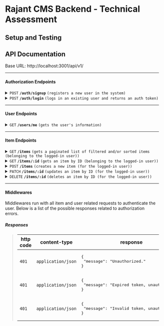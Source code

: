# Rajant CMS Backend - Technical Assessment

## Setup and Testing

## API Documentation

Base URL: http://localhost:3001/api/v1/

---

#### Authorization Endpoints

<details>
 <summary><code>POST</code> <code><b>/auth/signup</b></code> <code>(registers a new user in the system)</code></summary>

##### Body

> | name     | type     | data type | description                                                                                                               |
> | -------- | -------- | --------- | ------------------------------------------------------------------------------------------------------------------------- |
> | username | required | string    | The username will be used to login to the user's account.                                                                 |
> | pin      | required | string    | The pin is a string containing only numbers between 4 and 6 characters. It will be used to sign in to the user's account. |

##### Responses

> | http code | content-type       | response                                                                                     |
> | --------- | ------------------ | -------------------------------------------------------------------------------------------- |
> | `201`     | `application/json` | <pre>{<br> "message": "Successfully registered user.",<br>}</pre>                            |
> | `400`     | `application/json` | <pre>{<br> "message": "Username must be unique, please try a different username."<br>}</pre> |
> | `400`     | `application/json` | <pre>{<br> "message": "Invalid request, see errors.",<br> "errors": []<br>}</pre>            |

</details>

<details>
 <summary><code>POST</code> <code><b>/auth/login</b></code> <code>(logs in an existing user and returns an auth token)</code></summary>

##### Body

> | name     | type     | data type | description                                                                                                               |
> | -------- | -------- | --------- | ------------------------------------------------------------------------------------------------------------------------- |
> | username | required | string    | The username will be used to login to the user's account.                                                                 |
> | pin      | required | string    | The pin is a string containing only numbers between 4 and 6 characters. It will be used to sign in to the user's account. |

##### Responses

> | http code | content-type       | response                                                                                     |
> | --------- | ------------------ | -------------------------------------------------------------------------------------------- |
> | `200`     | `application/json` | <pre>{<br> "token": "eyJhbGciOiJIUzI1NiIsInR5cCI6IkpXVCJ9.eyJ1c2VyVWlkIjoiOTNiMmE5Y2QtZGVlNC00MmVmLTg2OTItNWQ2NjY0MThlNTUwIiwiY3JlYXRlZEF0IjoiMjAyMy0wNS0wM1QwMToxNDoxMC42MjdaIiwiaWF0IjoxNjgzMDc2NDUwLCJleHAiOjE2ODMwNzgyNTB9.6cNbN-MaN0U2ousZtRk-iN0lk_EmMbs-e6Mz9S2OZ-Y"<br>}</pre> |
> | `400`     | `application/json` | <pre>{<br> "message": "Invalid request, see errors.",<br> "errors": []<br>}</pre>                                                                                                                                                                                                      |
> | `400`     | `application/json` | <pre>{<br> "message": "Invalid username or pin."<br>}</pre>                                                                                                                                                                                                                            |
> | `400`     | `application/json` | <pre>{<br> "message": "User account is not active."<br>}</pre>                                                                                                                                                                                                                         |

</details>

---

#### User Endpoints

<details>
 <summary><code>GET</code> <code><b>/users/me</b></code> <code>(gets the user's information)</code></summary>

##### Responses

> | http code | content-type       | response                                                                                                            |
> | --------- | ------------------ | ------------------------------------------------------------------------------------------------------------------- |
> | `200`     | `application/json` | <pre>{<br> "uid": "93b2a9cd-dee4-42ef-8692-5d666418e550",<br> "username": "dkrs",<br> "status": "active"<br>}</pre> |

</details>

---

#### Item Endpoints

<details>
 <summary><code>GET</code> <code><b>/items</b></code> <code>(gets a paginated list of filtered and/or sorted items (belonging to the logged-in user))</code></summary>

##### Query Params

> | name       | type     | data type | description                                                                            |
> | ---------- | -------- | --------- | -------------------------------------------------------------------------------------- |
> | page       | optional | number    | The page number for paginating the data. Default page: 1.                              |
> | limit      | optional | number    | The number of items desired per page. Default limit: 25.                               |
> | status     | optional | string    | Filters by the status. Valid values are 'active', 'draft', 'inactive', and 'archived'. |
> | visibility | optional | string    | Filters by the visibility. Valid values are 'public' and 'private'.                    |
> | title      | optional | string    | Filters by the title. For now the title must be an exact match.                        |
> | sort       | optional | string    | Sorts by the specified fields. Example format: "createdAt:desc,title:asc".             |

##### Responses

> | http code | content-type       | response                                                                                                      |
> | --------- | ------------------ | ------------------------------------------------------------------------------------------------------------- |
> | `200`     | `application/json` | <pre>{<br> "count": 0,<br> "totalCount": 0,<br> "page": 1,<br> "perPageCount": 25,<br> "items": []<br>}</pre> |
> | `400`     | `application/json` | <pre>{<br> "message": "Invalid request, see errors.",<br> "errors": []<br>}</pre>                             |

</details>

<details>
 <summary><code>GET</code> <code><b>/items/:id</b></code> <code>(gets an item by ID (belonging to the logged-in user))</code></summary>

##### Path Params

> | name | type     | data type | description                |
> | ---- | -------- | --------- | -------------------------- |
> | id   | required | number    | The ID number of the item. |

##### Responses

> | http code | content-type       | response                                                                                     |
> | --------- | ------------------ | -------------------------------------------------------------------------------------------- |
> | `200`     | `application/json` | <pre>{<br> "id": 1,<br> "title": "Sample Title",<br> "description": "Item description goes here",<br> "status": "active",<br> "visibility": "private",<br> "createdAt": "2023-05-01T16:31:29.981Z",<br> "updatedAt": "2023-05-01T16:31:29.981Z"<br>}</pre> |
> | `404`     | `application/json` | <pre>{<br> "message": "Item not found."<br>}</pre>                                                                                                                                                                                                         |

</details>

<details>
 <summary><code>POST</code> <code><b>/items</b></code> <code>(creates a new item (for the logged-in user))</code></summary>

##### Body

> | name        | type     | data type | description                                                                             |
> | ----------- | -------- | --------- | --------------------------------------------------------------------------------------- |
> | title       | required | string    | The title of the item.                                                                  |
> | description | required | text      | The description of the item. Can be left empty but is still required.                   |
> | status      | optional | string    | The status of the item. Valid values are 'active', 'draft', 'inactive', and 'archived'. |
> | visibility  | optional | string    | The visibility of the item. Valid values are 'public' and 'private'.                    |

##### Responses

> | http code | content-type       | response                                                                          |
> | --------- | ------------------ | --------------------------------------------------------------------------------- |
> | `201`     | `application/json` | <pre>{<br> "id": 1<br>}</pre>                                                     |
> | `400`     | `application/json` | <pre>{<br> "message": "Invalid request, see errors.",<br> "errors": []<br>}</pre> |

</details>

<details>
 <summary><code>PATCH</code> <code><b>/items/:id</b></code> <code>(updates an item by ID (for the logged-in user))</code></summary>

##### Body

> | name        | type     | data type | description                                                                                     |
> | ----------- | -------- | --------- | ----------------------------------------------------------------------------------------------- |
> | title       | optional | string    | The updated title of the item.                                                                  |
> | description | optional | text      | The updated description of the item.                                                            |
> | status      | optional | string    | The updated status of the item. Valid values are 'active', 'draft', 'inactive', and 'archived'. |
> | visibility  | optional | string    | The updated visibility of the item. Valid values are 'public' and 'private'.                    |

##### Responses

> | http code | content-type       | response                                                                          |
> | --------- | ------------------ | --------------------------------------------------------------------------------- |
> | `200`     | `application/json` | <pre>{<br> "message": Successfully updated item."<br>}</pre>                      |
> | `404`     | `application/json` | <pre>{<br> "message": "Item not found."<br>}</pre>                                |
> | `400`     | `application/json` | <pre>{<br> "message": "Invalid request, see errors.",<br> "errors": []<br>}</pre> |

</details>

<details>
 <summary><code>DELETE</code> <code><b>/items/:id</b></code> <code>(deletes an item by ID (for the logged-in user))</code></summary>

##### Path Params

> | name | type     | data type | description                |
> | ---- | -------- | --------- | -------------------------- |
> | id   | required | number    | The ID number of the item. |

##### Responses

> | http code | content-type       | response                                                    |
> | --------- | ------------------ | ----------------------------------------------------------- |
> | `200`     | `application/json` | <pre>{<br> "message": Successfully delete item."<br>}</pre> |
> | `404`     | `application/json` | <pre>{<br> "message": "Item not found."<br>}</pre>          |

</details>

---

#### Middlewares

Middlewares run with all item and user related requests to authenticate the user. Below is a list of the possible responses related to authorization errors.

##### Responses

> | http code | content-type       | response                                                        |
> | --------- | ------------------ | --------------------------------------------------------------- |
> | `401`     | `application/json` | <pre>{<br> "message": "Unauthorized."<br>}</pre>                |
> | `401`     | `application/json` | <pre>{<br> "message": "Expired token, unauthorized."<br>}</pre> |
> | `401`     | `application/json` | <pre>{<br> "message": "Invalid token, unauthorized."<br>}</pre> |
